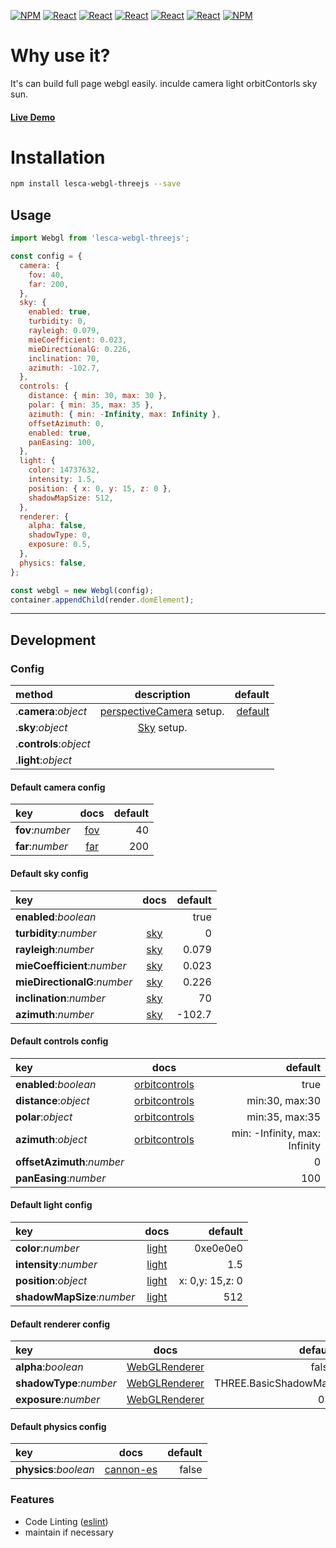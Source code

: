 [![NPM](https://img.shields.io/badge/NPM-ba443f?style=for-the-badge&logo=npm&logoColor=white)](https://www.npmjs.com/)
[![React](https://img.shields.io/badge/Node.js-43853D?style=for-the-badge&logo=node.js&logoColor=white)](https://nodejs.org/en/)
[![React](https://img.shields.io/badge/-ReactJs-61DAFB?style=for-the-badge&logo=react&logoColor=white)](https://zh-hant.reactjs.org/)
[![React](https://img.shields.io/badge/Less-1d365d?style=for-the-badge&logo=less&logoColor=white)](https://lesscss.org/)
[![React](https://img.shields.io/badge/HTML5-E34F26?style=for-the-badge&logo=html5&logoColor=white)](https://www.w3schools.com/html/)
[![React](https://img.shields.io/badge/-CSS3-1572B6?style=for-the-badge&logo=css3&logoColor=white)](https://www.w3schools.com/css/)
[![NPM](https://img.shields.io/badge/DEV-Jameshsu1125-9cf?style=for-the-badge)](https://www.npmjs.com/~jameshsu1125)

# Why use it?

It's can build full page webgl easily. inculde camera light orbitContorls sky sun.

#### [Live Demo](https://jameshsu1125.github.io/lesca-webgl-threejs/)

# Installation

```sh
npm install lesca-webgl-threejs --save
```

## Usage

```javascript
import Webgl from 'lesca-webgl-threejs';

const config = {
  camera: {
    fov: 40,
    far: 200,
  },
  sky: {
    enabled: true,
    turbidity: 0,
    rayleigh: 0.079,
    mieCoefficient: 0.023,
    mieDirectionalG: 0.226,
    inclination: 70,
    azimuth: -102.7,
  },
  controls: {
    distance: { min: 30, max: 30 },
    polar: { min: 35, max: 35 },
    azimuth: { min: -Infinity, max: Infinity },
    offsetAzimuth: 0,
    enabled: true,
    panEasing: 100,
  },
  light: {
    color: 14737632,
    intensity: 1.5,
    position: { x: 0, y: 15, z: 0 },
    shadowMapSize: 512,
  },
  renderer: {
    alpha: false,
    shadowType: 0,
    exposure: 0.5,
  },
  physics: false,
};

const webgl = new Webgl(config);
container.appendChild(render.domElement);
```

---

## Development

### Config

| method                 |        description         |                                 default |
| :--------------------- | :------------------------: | --------------------------------------: |
| .**camera**:_object_   | [perspectiveCamera] setup. | [default](#camera-default-config-value) |
| .**sky**:_object_      |        [Sky] setup.        |                                         |
| .**controls**:_object_ |                            |                                         |
| .**light**:_object_    |                            |

#### Default camera config

| key              | docs  | default |
| :--------------- | :---: | ------: |
| **fov**:_number_ | [fov] |      40 |
| **far**:_number_ | [far] |     200 |

#### Default sky config

| key                          | docs  | default |
| :--------------------------- | :---: | ------: |
| **enabled**:_boolean_        |       |    true |
| **turbidity**:_number_       | [sky] |       0 |
| **rayleigh**:_number_        | [sky] |   0.079 |
| **mieCoefficient**:_number_  | [sky] |   0.023 |
| **mieDirectionalG**:_number_ | [sky] |   0.226 |
| **inclination**:_number_     | [sky] |      70 |
| **azimuth**:_number_         | [sky] |  -102.7 |

#### Default controls config

| key                        |      docs       |                       default |
| :------------------------- | :-------------: | ----------------------------: |
| **enabled**:_boolean_      | [orbitcontrols] |                          true |
| **distance**:_object_      | [orbitcontrols] |                min:30, max:30 |
| **polar**:_object_         | [orbitcontrols] |                min:35, max:35 |
| **azimuth**:_object_       | [orbitcontrols] | min: -Infinity, max: Infinity |
| **offsetAzimuth**:_number_ |                 |                             0 |
| **panEasing**:_number_     |                 |                           100 |

#### Default light config

| key                        |  docs   |         default |
| :------------------------- | :-----: | --------------: |
| **color**:_number_         | [light] |        0xe0e0e0 |
| **intensity**:_number_     | [light] |             1.5 |
| **position**:_object_      | [light] | x: 0,y: 15,z: 0 |
| **shadowMapSize**:_number_ | [light] |             512 |

#### Default renderer config

| key                     |      docs       |              default |
| :---------------------- | :-------------: | -------------------: |
| **alpha**:_boolean_     | [WebGLRenderer] |                false |
| **shadowType**:_number_ | [WebGLRenderer] | THREE.BasicShadowMap |
| **exposure**:_number_   | [WebGLRenderer] |                  0.5 |

#### Default physics config

| key                   |    docs     | default |
| :-------------------- | :---------: | ------: |
| **physics**:_boolean_ | [cannon-es] |   false |

### Features

- Code Linting ([eslint])
- maintain if necessary

[eslint]: https://eslint.org/
[orbitcontrols]: https://threejs.org/docs/#examples/en/controls/OrbitControls
[perspectivecamera]: https://threejs.org/docs/index.html?q=cam#api/en/cameras/PerspectiveCamera
[sky]: https://threejs.org/examples/webgl_shaders_sky.html
[fov]: https://threejs.org/docs/?q=camera#api/en/cameras/PerspectiveCamera.fov
[far]: https://threejs.org/docs/?q=camera#api/en/cameras/PerspectiveCamera.far
[light]: https://threejs.org/docs/?q=light#api/en/lights/AmbientLight
[webglrenderer]: https://threejs.org/docs/?q=renderer#api/en/renderers/WebGLRenderer
[cannon-es]: https://www.npmjs.com/package/cannon-es

